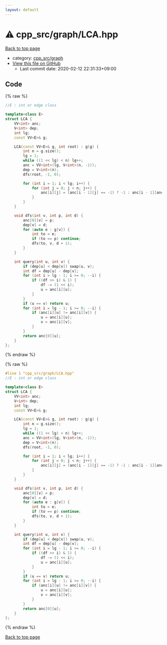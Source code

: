 ```yaml
---
layout: default
---
```


<!-- mathjax config similar to math.stackexchange -->
<script type="text/javascript" async
  src="https://cdnjs.cloudflare.com/ajax/libs/mathjax/2.7.5/MathJax.js?config=TeX-MML-AM_CHTML">
</script>
<script type="text/x-mathjax-config">
  MathJax.Hub.Config({
    TeX: { equationNumbers: { autoNumber: "AMS" }},
    tex2jax: {
      inlineMath: [ ['$','$'] ],
      processEscapes: true
    },
    "HTML-CSS": { matchFontHeight: false },
    displayAlign: "left",
    displayIndent: "2em"
  });
</script>

<script type="text/javascript" src="https://cdnjs.cloudflare.com/ajax/libs/jquery/3.4.1/jquery.min.js"></script>
<script src="https://cdn.jsdelivr.net/npm/jquery-balloon-js@1.1.2/jquery.balloon.min.js" integrity="sha256-ZEYs9VrgAeNuPvs15E39OsyOJaIkXEEt10fzxJ20+2I=" crossorigin="anonymous"></script>
<script type="text/javascript" src="../../../assets/js/copy-button.js"></script>
<link rel="stylesheet" href="../../../assets/css/copy-button.css" />


# :warning: cpp_src/graph/LCA.hpp

<a href="../../../index.html">Back to top page</a>

* category: <a href="../../../index.html#899db7edb5841537da14f45d9b6032f9">cpp_src/graph</a>
* <a href="{{ site.github.repository_url }}/blob/master/cpp_src/graph/LCA.hpp">View this file on GitHub</a>
    - Last commit date: 2020-02-12 22:31:33+09:00




## Code

<a id="unbundled"></a>
{% raw %}
```cpp
//E : int or edge class

template<class E>
struct LCA {
	VV<int> anc;
	V<int> dep;
	int lg;
	const VV<E>& g;

	LCA(const VV<E>& g, int root) : g(g) {
		int n = g.size();
		lg = 1;
		while ((1 << lg) < n) lg++;
		anc = VV<int>(lg, V<int>(n, -1));
		dep = V<int>(n);
		dfs(root, -1, 0);

		for (int i = 1; i < lg; i++) {
			for (int j = 0; j < n; j++) {
				anc[i][j] = (anc[i - 1][j] == -1) ? -1 : anc[i - 1][anc[i - 1][j]];
			}
		}		
	}

	void dfs(int v, int p, int d) {
		anc[0][v] = p;
		dep[v] = d;
		for (auto e : g[v]) {
			int to = e;
			if (to == p) continue;
			dfs(to, v, d + 1);
		}
	}

	int query(int u, int v) {
		if (dep[u] < dep[v]) swap(u, v);
		int df = dep[u] - dep[v];
		for (int i = lg - 1; i >= 0; --i) {
			if ((df >> i) & 1) {
				df -= (1 << i);
				u = anc[i][u];
			}
		}
		if (u == v) return u;
		for (int i = lg - 1; i >= 0; --i) {
			if (anc[i][u] != anc[i][v]) {
				u = anc[i][u];
				v = anc[i][v];
			}
		}
		return anc[0][u];
	}
};
```
{% endraw %}

<a id="bundled"></a>
{% raw %}
```cpp
#line 1 "cpp_src/graph/LCA.hpp"
//E : int or edge class

template<class E>
struct LCA {
	VV<int> anc;
	V<int> dep;
	int lg;
	const VV<E>& g;

	LCA(const VV<E>& g, int root) : g(g) {
		int n = g.size();
		lg = 1;
		while ((1 << lg) < n) lg++;
		anc = VV<int>(lg, V<int>(n, -1));
		dep = V<int>(n);
		dfs(root, -1, 0);

		for (int i = 1; i < lg; i++) {
			for (int j = 0; j < n; j++) {
				anc[i][j] = (anc[i - 1][j] == -1) ? -1 : anc[i - 1][anc[i - 1][j]];
			}
		}		
	}

	void dfs(int v, int p, int d) {
		anc[0][v] = p;
		dep[v] = d;
		for (auto e : g[v]) {
			int to = e;
			if (to == p) continue;
			dfs(to, v, d + 1);
		}
	}

	int query(int u, int v) {
		if (dep[u] < dep[v]) swap(u, v);
		int df = dep[u] - dep[v];
		for (int i = lg - 1; i >= 0; --i) {
			if ((df >> i) & 1) {
				df -= (1 << i);
				u = anc[i][u];
			}
		}
		if (u == v) return u;
		for (int i = lg - 1; i >= 0; --i) {
			if (anc[i][u] != anc[i][v]) {
				u = anc[i][u];
				v = anc[i][v];
			}
		}
		return anc[0][u];
	}
};

```
{% endraw %}

<a href="../../../index.html">Back to top page</a>

